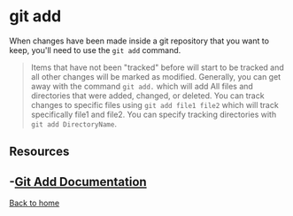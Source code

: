 # git add
When changes have been made inside a git repository that you want to keep, you'll need to use the `git add` command.
>Items that have not been "tracked" before will start to be tracked and all other changes will be marked as modified.
>Generally, you can get away with the command `git add.` which will add All files and directories that were added, changed, or deleted. 
>You can track changes to specific files using `git add file1 file2` which will track specifically file1 and file2.
>You can specify tracking directories with `git add DirectoryName`.
## Resources
-[Git Add Documentation](https://git-scm.com/docs/git-add)
---
[Back to home](../README.md)